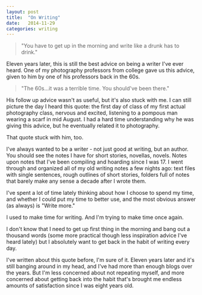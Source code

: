 ```yaml
---
layout: post
title:  "On Writing"
date:   2014-11-29
categories: writing
---
```

<blockquote>"You have to get up in the morning and write like a drunk has to drink."</blockquote>

Eleven years later, this is still the best advice on being a writer I've ever heard.  One of my photography professors from college gave us this advice, given to him by one of his professors back in the 60s.

<blockquote>"The 60s...it was a terrible time. You should've been there."</blockquote>

His follow up advice wasn't as useful, but it's also stuck with me. I can still picture the day I heard this quote: the first day of class of my first actual photography class, nervous and excited, listening to a pompous man wearing a scarf in mid August. I had a hard time understanding why he was giving this advice, but he eventually related it to photography.

That quote stuck with him, too.

I've always wanted to be a writer - not just good at writing, but an author. You should see the notes I have for short stories, novellas, novels. Notes upon notes that I've been compiling and hoarding since I was 17. I went through and organized all of my old writing notes a few nights ago: text files with single sentences, rough outlines of short stories, folders full of notes that barely make any sense a decade after I wrote them.

I've spent a lot of time lately thinking about how I choose to spend my time, and whether I could put my time to better use, and the most obvious answer (as always) is "Write more."

I used to make time for writing. And I'm trying to make time once again.

I don't know that I need to get up first thing in the morning and bang out a thousand words (some more practical though less inspiration advice I've heard lately) but I absolutely want to get back in the habit of writing every day.

I've written about this quote before, I'm sure of it. Eleven years later and it's still banging around in my head, and I've had more than enough blogs over the years. But I'm less concerned about not repeating myself, and more concerned about getting back into the habit that's brought me endless amounts of satisfaction since I was eight years old.

